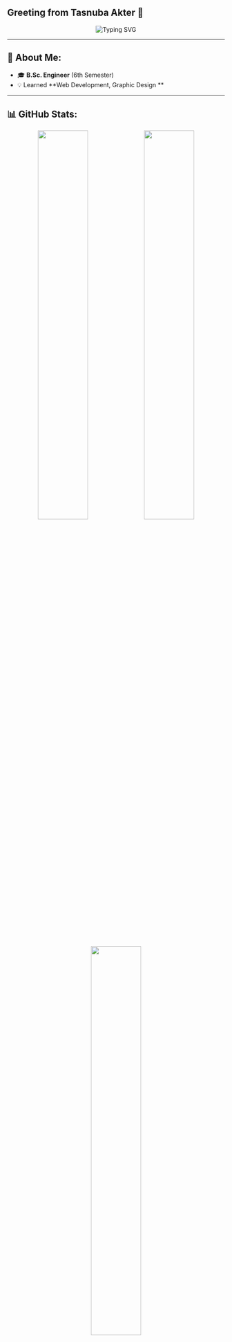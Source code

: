 ## Greeting from Tasnuba Akter 👋

<p align="center">
  <img src="https://readme-typing-svg.herokuapp.com?font=Fira+Code&pause=1000&color=00CFFF&center=true&vCenter=true&width=435&lines=B.Sc. in CSE+%7C+6th+Semester;Graphic+%26+Designer+Specialist;Passionate+about+Design%2C+AI%2C+%26+.NET;" alt="Typing SVG" />
</p>

---

## 🚀 About Me:
- 🎓 **B.Sc. Engineer** (6th Semester)  
- 💡 Learned **Web Development, Graphic Design **  
---

## 📊 GitHub Stats:
<p align="center">
  <img width="48%" src="https://github-readme-stats.vercel.app/api?username=nafizalzawad&show_icons=true&theme=tokyonight" />
  <img width="48%" src="https://github-readme-streak-stats.herokuapp.com/?user=nafizalzawad&theme=tokyonight" />
</p>
<p align="center">
  <img width="48%" src="https://github-readme-stats.vercel.app/api/top-langs/?username=tasnuba02&layout=compact&theme=tokyonight" />
</p>


---

## 📬 Connect with Me:
<p align="center">
  <a href="[https://www.linkedin.com/in/tasnuba-akter-77a1a72b8/]">
    <img src="https://img.shields.io/badge/LinkedIn-0077B5?style=for-the-badge&logo=linkedin&logoColor=white" />
  </a>
</p>
